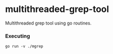 #    multithreaded-grep-tool

Multithreaded grep tool using go routines.

### Executing
```
go run -v ./mgrep

```
